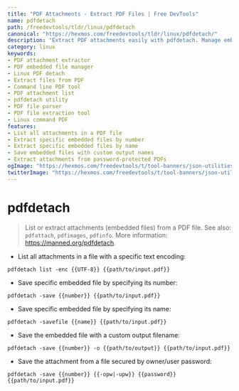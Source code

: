 ```yaml
---
title: "PDF Attachments - Extract PDF Files | Free DevTools"
name: pdfdetach
path: /freedevtools/tldr/linux/pdfdetach
canonical: "https://hexmos.com/freedevtools/tldr/linux/pdfdetach/"
description: "Extract PDF attachments easily with pdfdetach. Manage embedded files and list PDF contents using this command-line tool. Free online tool, no registration required."
category: linux
keywords:
- PDF attachment extractor
- PDF embedded file manager
- Linux PDF detach
- Extract files from PDF
- Command line PDF tool
- PDF attachment list
- pdfdetach utility
- PDF file parser
- PDF file extraction tool
- Linux command PDF
features:
- List all attachments in a PDF file
- Extract specific embedded files by number
- Extract specific embedded files by name
- Save embedded files with custom output names
- Extract attachments from password-protected PDFs
ogImage: "https://hexmos.com/freedevtools/t/tool-banners/json-utilities-banner.png"
twitterImage: "https://hexmos.com/freedevtools/t/tool-banners/json-utilities-banner.png"
---
```


# pdfdetach

> List or extract attachments (embedded files) from a PDF file.
> See also: `pdfattach`, `pdfimages`, `pdfinfo`.
> More information: <https://manned.org/pdfdetach>.

- List all attachments in a file with a specific text encoding:

`pdfdetach list -enc {{UTF-8}} {{path/to/input.pdf}}`

- Save specific embedded file by specifying its number:

`pdfdetach -save {{number}} {{path/to/input.pdf}}`

- Save specific embedded file by specifying its name:

`pdfdetach -savefile {{name}} {{path/to/input.pdf}}`

- Save the embedded file with a custom output filename:

`pdfdetach -save {{number}} -o {{path/to/output}} {{path/to/input.pdf}}`

- Save the attachment from a file secured by owner/user password:

`pdfdetach -save {{number}} {{-opw|-upw}} {{password}} {{path/to/input.pdf}}`
